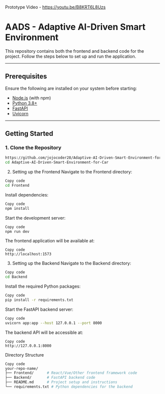 Prototype Video - https://youtu.be/B8KRT6L8Uzs

# AADS - Adaptive AI-Driven Smart Environment

This repository contains both the frontend and backend code for the project. Follow the steps below to set up and run the application.

---

## Prerequisites

Ensure the following are installed on your system before starting:

- [Node.js](https://nodejs.org/) (with npm)
- [Python 3.8+](https://www.python.org/)
- [FastAPI](https://fastapi.tiangolo.com/)
- [Uvicorn](https://www.uvicorn.org/)

---

## Getting Started

### 1. Clone the Repository

```bash
https://github.com/jojocoder28/Adaptive-AI-Driven-Smart-Environment-for-Car
cd Adaptive-AI-Driven-Smart-Environment-for-Car
```

2. Setting up the Frontend
Navigate to the Frontend directory:

```bash
Copy code
cd Frontend
```
Install dependencies:

```bash
Copy code
npm install
```
Start the development server:

```bash
Copy code
npm run dev
```
The frontend application will be available at:

```arduino
Copy code
http://localhost:1573
```
3. Setting up the Backend
Navigate to the Backend directory:

```bash
Copy code
cd Backend
```
Install the required Python packages:

```bash
Copy code
pip install -r requirements.txt
```
Start the FastAPI backend server:

```bash
Copy code
uvicorn app:app --host 127.0.0.1 --port 8000
```
The backend API will be accessible at:

```arduino
Copy code
http://127.0.0.1:8000
```

Directory Structure
```bash
Copy code
your-repo-name/
├── Frontend/      # React/Vue/Other frontend framework code
├── Backend/       # FastAPI backend code
├── README.md      # Project setup and instructions
└── requirements.txt # Python dependencies for the backend
```
